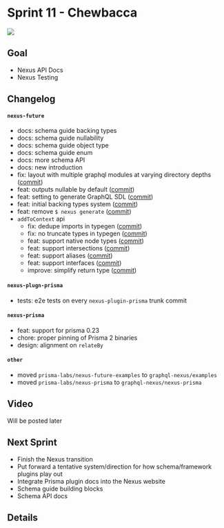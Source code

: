 # Sprint 11 - Chewbacca

<img src="https://images.unsplash.com/photo-1513704519535-f5c81aa78d0d?ixlib=rb-1.2.1&q=85&fm=jpg&cs=srgb&w=900&h=300&fit=crop">

## Goal

- Nexus API Docs
- Nexus Testing

## Changelog

#### `nexus-future`

- docs: schema guide backing types
- docs: schema guide nullability
- docs: schema guide object type
- docs: schema guide enum
- docs: more schema API
- docs: new introduction
- fix: layout with multiple graphql modules at varying directory depths ([commit](https://github.com/graphql-nexus/nexus-future/commit/b2190af09ceefed7617cbdcb59e4ea8cfbde5ca8))
- feat: outputs nullable by default ([commit](https://github.com/graphql-nexus/nexus-future/commit/50d3e24de6c8d5cf85319f81d768eb8352bafacd))
- feat: setting to generate GraphQL SDL ([commit](https://github.com/graphql-nexus/nexus-future/commit/9ed366565443b2de5a956552dfffbec2c48e6923))
- feat: initial backing types system ([commit](https://github.com/graphql-nexus/nexus-future/commit/bb2401fb49682ef982a1ef1537d41cb4ade4216a))
- feat: remove `$ nexus generate` ([commit](https://github.com/graphql-nexus/nexus-future/commit/2abd73da23fd4564822bdf8c53c7d16b4b758aae))
- `addToContext` api
  - fix: dedupe imports in typegen ([commit](https://github.com/graphql-nexus/nexus-future/commit/f6e21135b74ab7bf51fa1c7c7d0dffd05b2b5824))
  - fix: no truncate types in typegen ([commit](https://github.com/graphql-nexus/nexus-future/commit/8eba6934579a01b725f1d8bbbe6b767415f9fc9f))
  - feat: support native node types ([commit](https://github.com/graphql-nexus/nexus-future/commit/bfca8cfbe9f451c9c0b78dcb50a127d4fc4b62a0))
  - feat: support intersections ([commit](https://github.com/graphql-nexus/nexus-future/commit/851b77da08fd1fddff19ee92db14b9658d84e12e))
  - feat: support aliases ([commit](https://github.com/graphql-nexus/nexus-future/commit/c457e5230da7343683b13fa3c488ec7a148dbff7))
  - feat: support interfaces ([commit](https://github.com/graphql-nexus/nexus-future/commit/ae0c70d2726d1bb5f291d11cd5b6c7c4eb9e2fef))
  - improve: simplify return type ([commit](https://github.com/graphql-nexus/nexus-future/commit/6f687ac442641f6666101a03178aa15c5aa6db26))

#### `nexus-plugn-prisma`

- tests: e2e tests on every `nexus-plugin-prisma` trunk commit

#### `nexus-prisma`

- feat: support for prisma 0.23
- chore: proper pinning of Prisma 2 binaries
- design: alignment on `relateBy`

#### `other`

- moved `prisma-labs/nexus-future-examples` to `graphql-nexus/examples`
- moved `prisma-labs/nexus-prisma` to `graphql-nexus/nexus-prisma`

## Video

Will be posted later

## Next Sprint

- Finish the Nexus transition
- Put forward a tentative system/direction for how schema/framework plugins play out
- Integrate Prisma plugin docs into the Nexus website
- Schema guide building blocks
- Schema API docs

## Details

